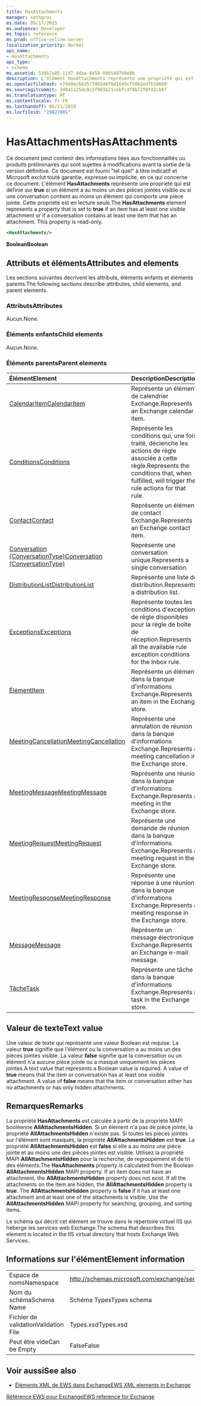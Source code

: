 ```yaml
---
title: HasAttachments
manager: sethgros
ms.date: 09/17/2015
ms.audience: Developer
ms.topic: reference
ms.prod: office-online-server
localization_priority: Normal
api_name:
- HasAttachments
api_type:
- schema
ms.assetid: 538b7a85-11d7-4daa-8458-09b540760e8b
description: L'élément HasAttachments représente une propriété qui est définie sur true si un élément a au moins un des pièces jointes visible ou si une conversation contient au moins un élément qui comporte une pièce jointe. Cette propriété est en lecture seule.
ms.openlocfilehash: e76e0ecbb357396540f0d1649cf5062edfb18660
ms.sourcegitcommit: 34041125dc8c5f993b21cebfc4f8b72f0fd2cb6f
ms.translationtype: MT
ms.contentlocale: fr-FR
ms.lasthandoff: 06/11/2018
ms.locfileid: "19827801"
---
```

# <a name="hasattachments"></a><span data-ttu-id="af113-104">HasAttachments</span><span class="sxs-lookup"><span data-stu-id="af113-104">HasAttachments</span></span>

<span data-ttu-id="af113-p102">Ce document peut contenir des informations liées aux fonctionnalités ou produits préliminaires qui sont sujettes à modifications avant la sortie de la version définitive. Ce document est fourni "tel quel" à titre indicatif et Microsoft exclut toute garantie, expresse ou implicite, en ce qui concerne ce document. L'élément **HasAttachments** représente une propriété qui est définie sur **true** si un élément a au moins un des pièces jointes visible ou si une conversation contient au moins un élément qui comporte une pièce jointe. Cette propriété est en lecture seule.</span><span class="sxs-lookup"><span data-stu-id="af113-p102">The **HasAttachments** element represents a property that is set to **true** if an item has at least one visible attachment or if a conversation contains at least one item that has an attachment. This property is read-only.</span></span> 
  
```XML
<HasAttachments/>
```

 <span data-ttu-id="af113-107">**Boolean**</span><span class="sxs-lookup"><span data-stu-id="af113-107">**Boolean**</span></span>
## <a name="attributes-and-elements"></a><span data-ttu-id="af113-108">Attributs et éléments</span><span class="sxs-lookup"><span data-stu-id="af113-108">Attributes and elements</span></span>

<span data-ttu-id="af113-109">Les sections suivantes décrivent les attributs, éléments enfants et éléments parents.</span><span class="sxs-lookup"><span data-stu-id="af113-109">The following sections describe attributes, child elements, and parent elements.</span></span>
  
### <a name="attributes"></a><span data-ttu-id="af113-110">Attributs</span><span class="sxs-lookup"><span data-stu-id="af113-110">Attributes</span></span>

<span data-ttu-id="af113-111">Aucun.</span><span class="sxs-lookup"><span data-stu-id="af113-111">None.</span></span>
  
### <a name="child-elements"></a><span data-ttu-id="af113-112">Éléments enfants</span><span class="sxs-lookup"><span data-stu-id="af113-112">Child elements</span></span>

<span data-ttu-id="af113-113">Aucun.</span><span class="sxs-lookup"><span data-stu-id="af113-113">None.</span></span>
  
### <a name="parent-elements"></a><span data-ttu-id="af113-114">Éléments parents</span><span class="sxs-lookup"><span data-stu-id="af113-114">Parent elements</span></span>

|<span data-ttu-id="af113-115">**Élément**</span><span class="sxs-lookup"><span data-stu-id="af113-115">**Element**</span></span>|<span data-ttu-id="af113-116">**Description**</span><span class="sxs-lookup"><span data-stu-id="af113-116">**Description**</span></span>|
|:-----|:-----|
|[<span data-ttu-id="af113-117">CalendarItem</span><span class="sxs-lookup"><span data-stu-id="af113-117">CalendarItem</span></span>](calendaritem.md) <br/> |<span data-ttu-id="af113-118">Représente un élément de calendrier Exchange.</span><span class="sxs-lookup"><span data-stu-id="af113-118">Represents an Exchange calendar item.</span></span>  <br/> |
|[<span data-ttu-id="af113-119">Conditions</span><span class="sxs-lookup"><span data-stu-id="af113-119">Conditions</span></span>](conditions.md) <br/> |<span data-ttu-id="af113-120">Représente les conditions qui, une fois traité, déclenche les actions de règle associée à cette règle.</span><span class="sxs-lookup"><span data-stu-id="af113-120">Represents the conditions that, when fulfilled, will trigger the rule actions for that rule.</span></span>  <br/> |
|[<span data-ttu-id="af113-121">Contact</span><span class="sxs-lookup"><span data-stu-id="af113-121">Contact</span></span>](contact.md) <br/> |<span data-ttu-id="af113-122">Représente un élément de contact Exchange.</span><span class="sxs-lookup"><span data-stu-id="af113-122">Represents an Exchange contact item.</span></span>  <br/> |
|[<span data-ttu-id="af113-123">Conversation (ConversationType)</span><span class="sxs-lookup"><span data-stu-id="af113-123">Conversation (ConversationType)</span></span>](conversation-conversationtype.md) <br/> |<span data-ttu-id="af113-124">Représente une conversation unique.</span><span class="sxs-lookup"><span data-stu-id="af113-124">Represents a single conversation.</span></span>  <br/> |
|[<span data-ttu-id="af113-125">DistributionList</span><span class="sxs-lookup"><span data-stu-id="af113-125">DistributionList</span></span>](distributionlist.md) <br/> |<span data-ttu-id="af113-126">Représente une liste de distribution.</span><span class="sxs-lookup"><span data-stu-id="af113-126">Represents a distribution list.</span></span>  <br/> |
|[<span data-ttu-id="af113-127">Exceptions</span><span class="sxs-lookup"><span data-stu-id="af113-127">Exceptions</span></span>](exceptions.md) <br/> |<span data-ttu-id="af113-128">Représente toutes les conditions d'exception de règle disponibles pour la règle de boîte de réception.</span><span class="sxs-lookup"><span data-stu-id="af113-128">Represents all the available rule exception conditions for the Inbox rule.</span></span>  <br/> |
|[<span data-ttu-id="af113-129">Élément</span><span class="sxs-lookup"><span data-stu-id="af113-129">Item</span></span>](item.md) <br/> |<span data-ttu-id="af113-130">Représente un élément dans la banque d'informations Exchange.</span><span class="sxs-lookup"><span data-stu-id="af113-130">Represents an item in the Exchange store.</span></span>  <br/> |
|[<span data-ttu-id="af113-131">MeetingCancellation</span><span class="sxs-lookup"><span data-stu-id="af113-131">MeetingCancellation</span></span>](meetingcancellation.md) <br/> |<span data-ttu-id="af113-132">Représente une annulation de réunion dans la banque d'informations Exchange.</span><span class="sxs-lookup"><span data-stu-id="af113-132">Represents a meeting cancellation in the Exchange store.</span></span>  <br/> |
|[<span data-ttu-id="af113-133">MeetingMessage</span><span class="sxs-lookup"><span data-stu-id="af113-133">MeetingMessage</span></span>](meetingmessage.md) <br/> |<span data-ttu-id="af113-134">Représente une réunion dans la banque d'informations Exchange.</span><span class="sxs-lookup"><span data-stu-id="af113-134">Represents a meeting in the Exchange store.</span></span>  <br/> |
|[<span data-ttu-id="af113-135">MeetingRequest</span><span class="sxs-lookup"><span data-stu-id="af113-135">MeetingRequest</span></span>](meetingrequest.md) <br/> |<span data-ttu-id="af113-136">Représente une demande de réunion dans la banque d'informations Exchange.</span><span class="sxs-lookup"><span data-stu-id="af113-136">Represents a meeting request in the Exchange store.</span></span>  <br/> |
|[<span data-ttu-id="af113-137">MeetingResponse</span><span class="sxs-lookup"><span data-stu-id="af113-137">MeetingResponse</span></span>](meetingresponse.md) <br/> |<span data-ttu-id="af113-138">Représente une réponse à une réunion dans la banque d'informations Exchange.</span><span class="sxs-lookup"><span data-stu-id="af113-138">Represents a meeting response in the Exchange store.</span></span>  <br/> |
|[<span data-ttu-id="af113-139">Message</span><span class="sxs-lookup"><span data-stu-id="af113-139">Message</span></span>](message-ex15websvcsotherref.md) <br/> |<span data-ttu-id="af113-140">Représente un message électronique Exchange.</span><span class="sxs-lookup"><span data-stu-id="af113-140">Represents an Exchange e-mail message.</span></span>  <br/> |
|[<span data-ttu-id="af113-141">Tâche</span><span class="sxs-lookup"><span data-stu-id="af113-141">Task</span></span>](task.md) <br/> |<span data-ttu-id="af113-142">Représente une tâche dans la banque d'informations Exchange.</span><span class="sxs-lookup"><span data-stu-id="af113-142">Represents a task in the Exchange store.</span></span>  <br/> |
   
## <a name="text-value"></a><span data-ttu-id="af113-143">Valeur de texte</span><span class="sxs-lookup"><span data-stu-id="af113-143">Text value</span></span>

<span data-ttu-id="af113-p103">Une valeur de texte qui représente une valeur Boolean est requise. La valeur **true** signifie que l'élément ou la conversation a au moins un des pièces jointes visible. La valeur **false** signifie que la conversation ou un élément n'a aucune pièce jointe ou a masqué uniquement les pièces jointes.</span><span class="sxs-lookup"><span data-stu-id="af113-p103">A text value that represents a Boolean value is required. A value of **true** means that the item or conversation has at least one visible attachment. A value of **false** means that the item or conversation either has no attachments or has only hidden attachments.</span></span> 
  
## <a name="remarks"></a><span data-ttu-id="af113-147">Remarques</span><span class="sxs-lookup"><span data-stu-id="af113-147">Remarks</span></span>

<span data-ttu-id="af113-p104">La propriété **HasAttachments** est calculée à partir de la propriété MAPI booléenne **AllAttachmentsHidden**. Si un élément n'a pas de pièce jointe, la propriété **AllAttachmentsHidden** n'existe pas. Si toutes les pièces jointes sur l'élément sont masqués, la propriété **AllAttachmentsHidden** est **true**. La propriété **AllAttachmentsHidden** est **false** si elle a au moins une pièce jointe et au moins une des pièces jointes est visible. Utilisez la propriété MAPI **AllAttachmentsHidden** pour la recherche, de regroupement et de tri des éléments.</span><span class="sxs-lookup"><span data-stu-id="af113-p104">The **HasAttachments** property is calculated from the Boolean **AllAttachmentsHidden** MAPI property. If an item does not have an attachment, the **AllAttachmentsHidden** property does not exist. If all the attachments on the item are hidden, the **AllAttachmentsHidden** property is **true**. The **AllAttachmentsHidden** property is **false** if it has at least one attachment and at least one of the attachments is visible. Use the **AllAttachmentsHidden** MAPI property for searching, grouping, and sorting items.</span></span> 
  
<span data-ttu-id="af113-153">Le schéma qui décrit cet élément se trouve dans le répertoire virtuel IIS qui héberge les services web Exchange.</span><span class="sxs-lookup"><span data-stu-id="af113-153">The schema that describes this element is located in the IIS virtual directory that hosts Exchange Web Services.</span></span>
  
## <a name="element-information"></a><span data-ttu-id="af113-154">Informations sur l'élément</span><span class="sxs-lookup"><span data-stu-id="af113-154">Element information</span></span>

|||
|:-----|:-----|
|<span data-ttu-id="af113-155">Espace de noms</span><span class="sxs-lookup"><span data-stu-id="af113-155">Namespace</span></span>  <br/> |http://schemas.microsoft.com/exchange/services/2006/types  <br/> |
|<span data-ttu-id="af113-156">Nom du schéma</span><span class="sxs-lookup"><span data-stu-id="af113-156">Schema Name</span></span>  <br/> |<span data-ttu-id="af113-157">Schéma Types</span><span class="sxs-lookup"><span data-stu-id="af113-157">Types schema</span></span>  <br/> |
|<span data-ttu-id="af113-158">Fichier de validation</span><span class="sxs-lookup"><span data-stu-id="af113-158">Validation File</span></span>  <br/> |<span data-ttu-id="af113-159">Types.xsd</span><span class="sxs-lookup"><span data-stu-id="af113-159">Types.xsd</span></span>  <br/> |
|<span data-ttu-id="af113-160">Peut être vide</span><span class="sxs-lookup"><span data-stu-id="af113-160">Can be Empty</span></span>  <br/> |<span data-ttu-id="af113-161">False</span><span class="sxs-lookup"><span data-stu-id="af113-161">False</span></span>  <br/> |
   
## <a name="see-also"></a><span data-ttu-id="af113-162">Voir aussi</span><span class="sxs-lookup"><span data-stu-id="af113-162">See also</span></span>



- [<span data-ttu-id="af113-163">Éléments XML de EWS dans Exchange</span><span class="sxs-lookup"><span data-stu-id="af113-163">EWS XML elements in Exchange</span></span>](ews-xml-elements-in-exchange.md)
  
[<span data-ttu-id="af113-164">Référence EWS pour Exchange</span><span class="sxs-lookup"><span data-stu-id="af113-164">EWS reference for Exchange</span></span>](ews-reference-for-exchange.md)


